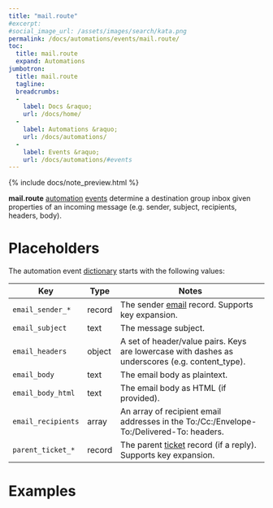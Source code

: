```yaml
---
title: "mail.route"
#excerpt: 
#social_image_url: /assets/images/search/kata.png
permalink: /docs/automations/events/mail.route/
toc:
  title: mail.route
  expand: Automations
jumbotron:
  title: mail.route
  tagline: 
  breadcrumbs:
  -
    label: Docs &raquo;
    url: /docs/home/
  -
    label: Automations &raquo;
    url: /docs/automations/
  -
    label: Events &raquo;
    url: /docs/automations/#events
---
```


{% include docs/note_preview.html %}

**mail.route** [automation](/docs/automations/) [events](/docs/automations/#events) determine a destination group inbox given properties of an incoming message (e.g. sender, subject, recipients, headers, body). 

# Placeholders

The automation event [dictionary](/docs/automations/#dictionaries) starts with the following values:

| Key | Type | Notes
|-|-|-
|`email_sender_*` | record | The sender [email](/docs/records/types/address/) record. Supports key expansion.
|`email_subject` | text | The message subject.
|`email_headers` | object | A set of header/value pairs. Keys are lowercase with dashes as underscores (e.g. content_type).
|`email_body` | text | The email body as plaintext.
|`email_body_html` | text | The email body as HTML (if provided).
|`email_recipients` | array | An array of recipient email addresses in the To:/Cc:/Envelope-To:/Delivered-To: headers.
|`parent_ticket_*` | record | The parent [ticket](/docs/records/types/ticket/) record (if a reply). Supports key expansion.

# Examples